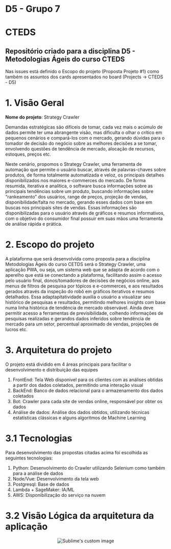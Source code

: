# D5 - Grupo 7
# CTEDS

## Repositório criado para a disciplina D5 - Metodologias Ágeis do curso CTEDS

Nas issues está definido o Escopo do projeto (Proposta Projeto #1) como também os assuntos dos cards apresentados no board (Projects -> CTEDS - D5)

# 1. Visão Geral

**Nome do projeto**: Strategy Crawler

Demandas estratégicas são difíceis de tomar, cada vez mais o acúmulo de dados permite ter uma abrangente visão, mas dificulta o olhar o crítico em pequenos cenários e compará-los com o mercado, gerando dúvidas para o tomador de decisão do negócio sobre as melhores decisões a se tomar, envolvendo questões de tendência de mercado, alocação de recursos, estoques, preços etc.

Neste cenário, propomos o Strategy Crawler, uma ferramenta de automação que permite o usuário buscar, através de palavras-chaves sobre produtos, de forma totalmente automatizada e veloz, os principais detalhes disponibilizados nos maiores e-commerces do mercado. De forma resumida, iterativa e analítica, o software busca informações sobre as principais tendências sobre um produto, buscando informações sobre “rankeamento” dos usuários, range de preços, projeção de vendas, disponibilidade/falta no mercado, gerando esses dados com base em buscas nos principais sites de vendas. Essas informações são disponibilizadas para o usuário através de gráficos e resumos informativos, com o objetivo do consumidor final possuir em suas mãos uma ferramenta de análise rápida e prática.

# 2. Escopo do projeto

A plataforma que será desenvolvida como proposta para a disciplina Metodologias Ágeis do curso CETDS será o Strategy Crawler, uma aplicação PWA, ou seja, um sistema web que se adapta de acordo com o aperelho que está se conectando a plataforma, facilitando assim o acesso pelo usuário final, donos/tomadores de decisões de negócios online, aos menus de filtros de pesquisa por tópicos e e-commerces, e aos resultados gerados através da inspeção do robô em gráficos iterativos e resumos detalhados. Essa adaptapitatividade auxilia o usuário a visualizar seu histórico de pesquisas e resultados, permitindo melhores insights com base numa linha histórica de tendência de mercado observável. Ainda deve permitir acesso a ferramentas de previsibilidade, colhendo informações de pesquisas realizadas e gerandos dados inferidos sobre tendência de mercado para um setor, percentual aproximado de vendas, projeções de lucros etc.  

# 3. Arquitetura do projeto

O projeto está dividido em 4 áreas principais para facilitar o desenvolvimento e distribuição das equipes
  1. FrontEnd: Tela Web disponivel para os clientes com as análises obtidas a partir dos dados coletados, permitindo uma interação visual
  2. BackEnd: Banco de dados relacional para o armazenamento dos dados coletados
  3. Bot: Crawler para cada site de vendas online, responsável por obter os dados
  4. Análise de dados: Análise dos dados obtidos, utilizando técnicas estatísticas clássicas e alguns algoritmos de Machine Learning

# 3.1 Tecnologias

Para desenvolvimento das propostas citadas acima foi escolhida as seguintes tecnologias:
  1. Python: Desenvolvimento do Crawler utilizando Selenium como também para a análise de dados
  2. Node/Vue: Desenvolvimento da tela web
  3. Postgresql: Base de dados
  4. Lambda + SageMaker: IA/ML
  5. AWS: Disponibilização do serviço na nuvem

# 3.2 Visão Lógica da arquitetura da aplicação
<p align="center">
  <img src="https://user-images.githubusercontent.com/41268748/183515157-9aa94897-9caf-4a79-805e-a58c25d9b43d.png" alt="Sublime's custom image"/>
</p>

